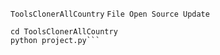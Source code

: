`ToolsClonerAllCountry`
`File Open Source Update`

```git clone https://github.com/https://github.com/yourinlive/ToolsClonerAllCountry.git
cd ToolsClonerAllCountry
python project.py```
